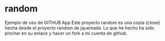# random
Ejemplo de uso de GITHUB App
Este proyecto random es una copia (clone) hecha desde el proyecto random
de jquemada. Lo que he hecho ha sido pinchar en su enlace y hacer un fork
a mi cuenta de github.
